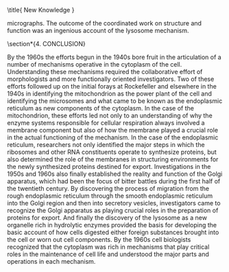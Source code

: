 \title{
New Knowledge
}

micrographs. The outcome of the coordinated work on structure and function was an ingenious account of the lysosome mechanism.

\section*{4. CONCLUSION}

By the 1960s the efforts begun in the 1940s bore fruit in the articulation of a number of mechanisms operative in the cytoplasm of the cell. Understanding these mechanisms required the collaborative effort of morphologists and more functionally oriented investigators. Two of these efforts followed up on the initial forays at Rockefeller and elsewhere in the 1940s in identifying the mitochondrion as the power plant of the cell and identifying the microsomes and what came to be known as the endoplasmic reticulum as new components of the cytoplasm. In the case of the mitochondrion, these efforts led not only to an understanding of why the enzyme systems responsible for cellular respiration always involved a membrane component but also of how the membrane played a crucial role in the actual functioning of the mechanism. In the case of the endoplasmic reticulum, researchers not only identified the major steps in which the ribosomes and other RNA constituents operate to synthesize proteins, but also determined the role of the membranes in structuring environments for the newly synthesized proteins destined for export. Investigations in the 1950s and 1960s also finally established the reality and function of the Golgi apparatus, which had been the focus of bitter battles during the first half of the twentieth century. By discovering the process of migration from the rough endoplasmic reticulum through the smooth endoplasmic reticulum into the Golgi region and then into secretory vesicles, investigators came to recognize the Golgi apparatus as playing crucial roles in the preparation of proteins for export. And finally the discovery of the lysosome as a new organelle rich in hydrolytic enzymes provided the basis for developing the basic account of how cells digested either foreign substances brought into the cell or worn out cell components. By the 1960s cell biologists recognized that the cytoplasm was rich in mechanisms that play critical roles in the maintenance of cell life and understood the major parts and operations in each mechanism.